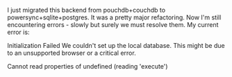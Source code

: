 I just migrated this backend from pouchdb+couchdb to powersync+sqlite+postgres. It was a pretty major refactoring. Now I'm still encountering errors - slowly but surely we must resolve them. My current error is:

Initialization Failed
We couldn't set up the local database. This might be due to an unsupported browser or a critical error.

Cannot read properties of undefined (reading 'execute')